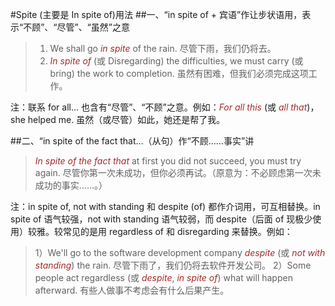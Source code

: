 #Spite (主要是 In spite of)用法
##一、“in spite of + 宾语”作让步状语用，表示“不顾”、“尽管”、“虽然”之意
>1. We shall go *in spite* of the rain. 尽管下雨，我们仍将去。
>2. *In spite of* (或 Disregarding) the difficulties, we must carry (或 bring) the work to completion. 虽然有困难，但我们必须完成这项工作。

注：联系 for all… 也含有“尽管”、“不顾”之意。例如：*For all this* (或 *all that*)，she helped me. 虽然（或尽管）如此，她还是帮了我。

##二、“in spite of the fact that…（从句）作“不顾……事实”讲
>*In spite of the fact that* at first you did not succeed, you must try again.  尽管你第一次未成功，但你必须再试。（原意为：不必顾虑第一次未成功的事实……。）

注：in spite of, not with standing 和 despite (of) 都作介词用，可互相替换。in spite of 语气较强，not with standing 语气较弱，而 despite（后面 of 现极少使用）较雅。较常见的是用 regardless of 和 disregarding 来替换。例如：
>1）We'll go to the software development company *despite* (或 *not with standing*) the rain. 尽管下雨了，我们仍将去软件开发公司。
>2）Some people act regardless (或 *despite*, *in spite of*) what will happen afterward. 有些人做事不考虑会有什么后果产生。

<style> em {color: brown} </style>
